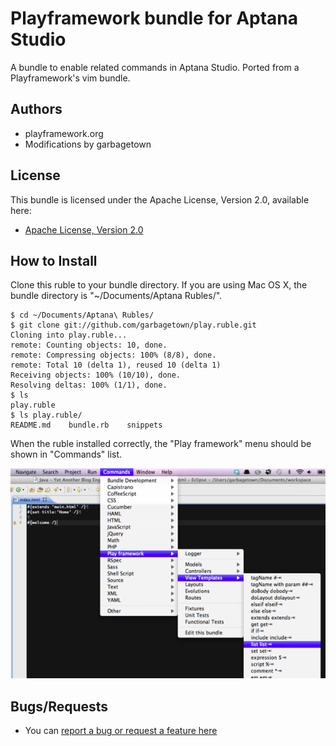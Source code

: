 # Playframework bundle for Aptana Studio

A bundle to enable related commands in Aptana Studio. Ported from a Playframework's vim bundle.

## Authors

* playframework.org
* Modifications by garbagetown

## License

This bundle is licensed under the Apache License, Version 2.0, available here:

* [Apache License, Version 2.0](http://www.apache.org/licenses/LICENSE-2.0)

## How to Install

Clone this ruble to your bundle directory. If you are using Mac OS X, the bundle directory is "~/Documents/Aptana Rubles/".

    $ cd ~/Documents/Aptana\ Rubles/
    $ git clone git://github.com/garbagetown/play.ruble.git
    Cloning into play.ruble...
    remote: Counting objects: 10, done.
    remote: Compressing objects: 100% (8/8), done.
    remote: Total 10 (delta 1), reused 10 (delta 1)
    Receiving objects: 100% (10/10), done.
    Resolving deltas: 100% (1/1), done.
    $ ls
    play.ruble
    $ ls play.ruble/
    README.md    bundle.rb    snippets

When the ruble installed correctly, the "Play framework" menu should be shown in "Commands" list.

![alt text](https://github.com/garbagetown/play.ruble/raw/master/screenshot.png "play.ruble")

## Bugs/Requests

* You can [report a bug or request a feature here](https://github.com/garbagetown/play.ruble/issues)